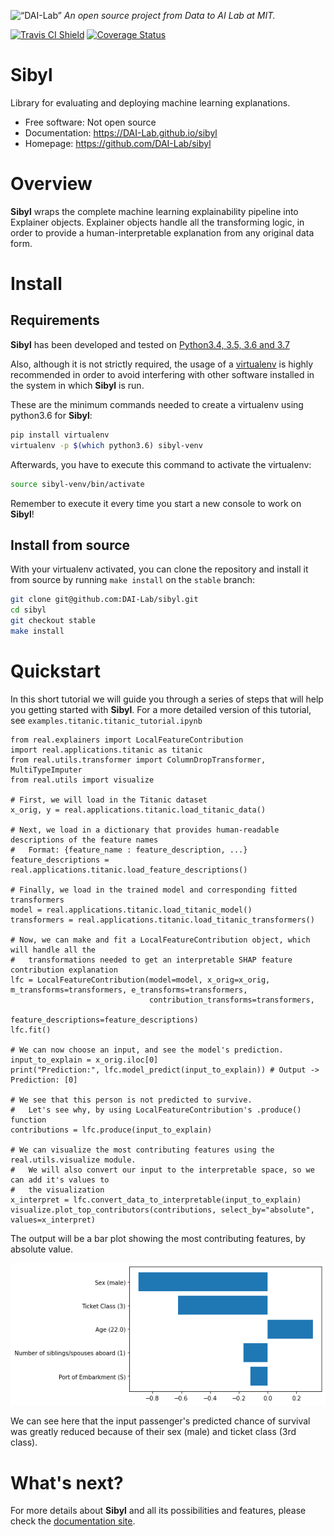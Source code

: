 <p align="left">
<img width=15% src="https://dai.lids.mit.edu/wp-content/uploads/2018/06/Logo_DAI_highres.png" alt=“DAI-Lab” />
<i>An open source project from Data to AI Lab at MIT.</i>
</p>

<!-- Uncomment these lines after releasing the package to PyPI for version and downloads badges -->
<!--[![PyPI Shield](https://img.shields.io/pypi/v/sibyl.svg)](https://pypi.python.org/pypi/sibyl)-->
<!--[![Downloads](https://pepy.tech/badge/sibyl)](https://pepy.tech/project/sibyl)-->
[![Travis CI Shield](https://travis-ci.org/DAI-Lab/sibyl.svg?branch=master)](https://travis-ci.org/DAI-Lab/sibyl)
[![Coverage Status](https://codecov.io/gh/DAI-Lab/sibyl/branch/master/graph/badge.svg)](https://codecov.io/gh/DAI-Lab/sibyl)

# Sibyl

Library for evaluating and deploying machine learning explanations.

- Free software: Not open source
- Documentation: https://DAI-Lab.github.io/sibyl
- Homepage: https://github.com/DAI-Lab/sibyl

# Overview

**Sibyl** wraps the complete machine learning explainability pipeline into Explainer objects. Explainer objects
handle all the transforming logic, in order to provide a human-interpretable explanation from any original
data form.

# Install

## Requirements

**Sibyl** has been developed and tested on [Python3.4, 3.5, 3.6 and 3.7](https://www.python.org/downloads/)

Also, although it is not strictly required, the usage of a [virtualenv](https://virtualenv.pypa.io/en/latest/)
is highly recommended in order to avoid interfering with other software installed in the system
in which **Sibyl** is run.

These are the minimum commands needed to create a virtualenv using python3.6 for **Sibyl**:

```bash
pip install virtualenv
virtualenv -p $(which python3.6) sibyl-venv
```

Afterwards, you have to execute this command to activate the virtualenv:

```bash
source sibyl-venv/bin/activate
```

Remember to execute it every time you start a new console to work on **Sibyl**!

<!-- Uncomment this section after releasing the package to PyPI for installation instructions
## Install from PyPI

After creating the virtualenv and activating it, we recommend using
[pip](https://pip.pypa.io/en/stable/) in order to install **Sibyl**:

```bash
pip install sibyl
```

This will pull and install the latest stable release from [PyPI](https://pypi.org/).
-->

## Install from source

With your virtualenv activated, you can clone the repository and install it from
source by running `make install` on the `stable` branch:

```bash
git clone git@github.com:DAI-Lab/sibyl.git
cd sibyl
git checkout stable
make install
```

<!--## Install for Development

If you want to contribute to the project, a few more steps are required to make the project ready
for development.

Please head to the [Contributing Guide](https://DAI-Lab.github.io/sibyl/contributing.html#get-started)
for more details about this process.-->

# Quickstart

In this short tutorial we will guide you through a series of steps that will help you
getting started with **Sibyl**. For a more detailed version of this tutorial, see 
`examples.titanic.titanic_tutorial.ipynb`

```python3
from real.explainers import LocalFeatureContribution
import real.applications.titanic as titanic
from real.utils.transformer import ColumnDropTransformer, MultiTypeImputer
from real.utils import visualize

# First, we will load in the Titanic dataset
x_orig, y = real.applications.titanic.load_titanic_data()

# Next, we load in a dictionary that provides human-readable descriptions of the feature names
#   Format: {feature_name : feature_description, ...}
feature_descriptions = real.applications.titanic.load_feature_descriptions()

# Finally, we load in the trained model and corresponding fitted transformers
model = real.applications.titanic.load_titanic_model()
transformers = real.applications.titanic.load_titanic_transformers()

# Now, we can make and fit a LocalFeatureContribution object, which will handle all the 
#   transformations needed to get an interpretable SHAP feature contribution explanation
lfc = LocalFeatureContribution(model=model, x_orig=x_orig, m_transforms=transformers, e_transforms=transformers, 
                               contribution_transforms=transformers, 
                               feature_descriptions=feature_descriptions)
lfc.fit()

# We can now choose an input, and see the model's prediction.
input_to_explain = x_orig.iloc[0]
print("Prediction:", lfc.model_predict(input_to_explain)) # Output -> Prediction: [0]

# We see that this person is not predicted to survive. 
#   Let's see why, by using LocalFeatureContribution's .produce() function
contributions = lfc.produce(input_to_explain)

# We can visualize the most contributing features using the real.utils.visualize module. 
#   We will also convert our input to the interpretable space, so we can add it's values to
#   the visualization
x_interpret = lfc.convert_data_to_interpretable(input_to_explain)
visualize.plot_top_contributors(contributions, select_by="absolute", values=x_interpret)
```
The output will be a bar plot showing the most contributing features, by absolute value. 

![Quickstart](docs/images/quickstart.png)

We can see here that the input passenger's predicted chance of survival was greatly reduced
because of their sex (male) and ticket class (3rd class).

# What's next?

For more details about **Sibyl** and all its possibilities
and features, please check the [documentation site](
https://DAI-Lab.github.io/sibyl/).
